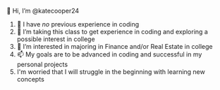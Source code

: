 👋 Hi, I’m @katecooper24
1. 👀 I have *no* previous experience in coding
1. 🌱 I’m taking this class to get experience in coding and exploring a possible interest in college
1. 💞️ I’m interested in majoring in Finance and/or Real Estate in college
1. 📫 My goals are to be advanced in coding and successful in my personal projects
1. I'm worried that I will struggle in the beginning with learning new concepts

